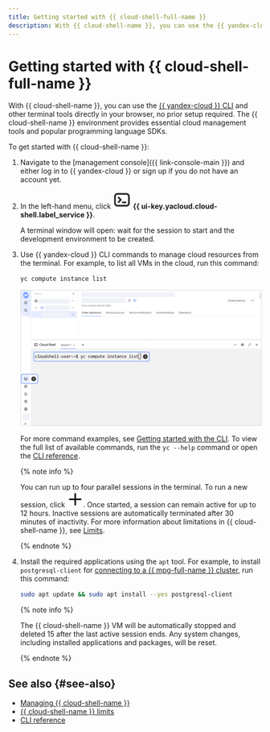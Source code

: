 ```yaml
---
title: Getting started with {{ cloud-shell-full-name }}
description: With {{ cloud-shell-name }}, you can use the {{ yandex-cloud }} CLI and other terminal tools directly in your browser, no prior setup required.
---
```


# Getting started with {{ cloud-shell-full-name }}

With {{ cloud-shell-name }}, you can use the [{{ yandex-cloud }} CLI](../../cli/) and other terminal tools directly in your browser, no prior setup required. The {{ cloud-shell-name }} environment provides essential cloud management tools and popular programming language SDKs.

To get started with {{ cloud-shell-name }}:

1. Navigate to the [management console]({{ link-console-main }}) and either log in to {{ yandex-cloud }} or sign up if you do not have an account yet.

1. In the left-hand menu, click ![Cloud Shell](../../_assets/console-icons/cloud-shell.svg) **{{ ui-key.yacloud.cloud-shell.label_service }}**.

    A terminal window will open: wait for the session to start and the development environment to be created.

1. Use {{ yandex-cloud }} CLI commands to manage cloud resources from the terminal. For example, to list all VMs in the cloud, run this command:

    ```bash
    yc compute instance list
    ```

   ![screen01](../../_assets/console/cloud-shell-01.png)

    For more command examples, see [Getting started with the CLI](../../cli/quickstart.md#example). To view the full list of available commands, run the `yc --help` command or open the [CLI reference](../../cli/cli-ref/).

    {% note info %}

    You can run up to four parallel sessions in the terminal. To run a new session, click ![plus-sign](../../_assets/console-icons/plus.svg). Once started, a session can remain active for up to 12 hours. Inactive sessions are automatically terminated after 30 minutes of inactivity. For more information about limitations in {{ cloud-shell-name }}, see [Limits](../concepts/cloud-shell/limits.md).

    {% endnote %}
   
1. Install the required applications using the `apt` tool. For example, to install `postgresql-client` for [connecting to a {{ mpg-full-name }} cluster](../../managed-postgresql/operations/connect.md), run this command:

    ```bash
    sudo apt update && sudo apt install --yes postgresql-client
    ```

    {% note info %}

    The {{ cloud-shell-name }} VM will be automatically stopped and deleted 15 after the last active session ends. Any system changes, including installed applications and packages, will be reset.

    {% endnote %}


## See also {#see-also}

* [Managing {{ cloud-shell-name }}](../operations/cloud-shell-options.md)
* [{{ cloud-shell-name }} limits](../concepts/cloud-shell/limits.md)
* [CLI reference](../../cli/cli-ref/)

